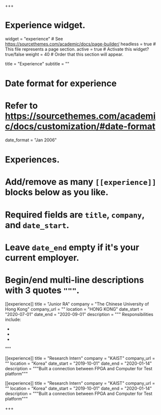 +++
# Experience widget.
widget = "experience"  # See https://sourcethemes.com/academic/docs/page-builder/
headless = true  # This file represents a page section.
active = true  # Activate this widget? true/false
weight = 40  # Order that this section will appear.

title = "Experience"
subtitle = ""

# Date format for experience
#   Refer to https://sourcethemes.com/academic/docs/customization/#date-format
date_format = "Jan 2006"

# Experiences.
#   Add/remove as many `[[experience]]` blocks below as you like.
#   Required fields are `title`, `company`, and `date_start`.
#   Leave `date_end` empty if it's your current employer.
#   Begin/end multi-line descriptions with 3 quotes `"""`.
[[experience]]
  title = "Junior RA"
  company = "The Chinese University of Hong Kong"
  company_url = ""
  location = "HONG KONG"
  date_start = "2020-07-01"
  date_end = "2020-09-01"
  description = """
  Responsibilities include:
  
  * 
  * 
  * 
  """

[[experience]]
  title = "Research Intern"
  company = "KAIST"
  company_url = ""
  location = "Korea"
  date_start = "2019-10-01"
  date_end = "2020-01-14"
  description = """Built a connection between FPGA and Computer for Test platform"""

[[experience]]
  title = "Research Intern"
  company = "KAIST"
  company_url = ""
  location = "Korea"
  date_start = "2019-10-01"
  date_end = "2020-01-14"
  description = """Built a connection between FPGA and Computer for Test platform"""

+++
